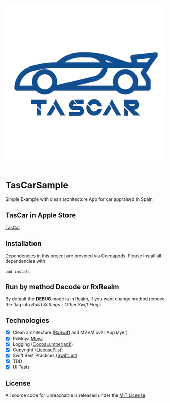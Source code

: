 <p align="center"><img src="https://github.com/KnetDeMar/TasCarSample/blob/master/TasCar/App/Resources/Assets.xcassets/AppIcon.appiconset/ai1024.png" height="512" alt="TasCarSample"></p>

# TasCarSample

Simple Example with clean architecture App for car appraised in Spain

## TasCar in Apple Store

[TasCar](https://apps.apple.com/us/app/tascar-tasador-coches-2019/id1476818212)

## Installation

Dependencies in this project are provided via Cocoapods. Please install all dependencies with

`
pod install
`

## Run by method Decode or RxRealm

By default the <b>DEBUG</b> mode is in Realm, if you want change method remove the flag into <i>Build Settings - Other Swift Flags</i>

## Technologies
- [x] Clean architecture ([RxSwift](https://github.com/ReactiveX/RxSwift) and MVVM over App layer)
- [x] RxMoya [Moya](https://github.com/Moya/Moya)
- [x] Logging ([CocoaLumberjack](https://github.com/CocoaLumberjack/CocoaLumberjack))
- [x] Copyright ([LicensePlist](https://github.com/mono0926/LicensePlist))
- [x] Swift Best Practices ([SwiftLint](https://github.com/realm/SwiftLint))
- [x] TDD
- [x] UI Tests

## License
All source code for Unreachable is released under the [MIT License][license].

[license]: https://github.com/KnetDeMar/TasCar/blob/master/LICENSE
